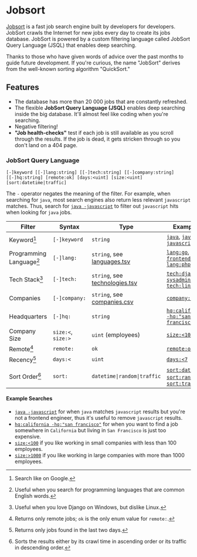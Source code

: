 # Jobsort

[Jobsort](https://jobsort.com) is a fast job search engine built by developers for developers. JobSort crawls the Internet for new jobs every day to create its jobs database. JobSort is powered by a custom filtering language called JobSort Query Language (JSQL) that enables deep searching.

Thanks to those who have given words of advice over the past months to guide future development. If you're curious, the name "JobSort" derives from the well-known sorting algorithm "QuickSort."

## Features

*   The database has more than 20 000 jobs that are constantly refreshed.
*   The flexible **JobSort Query Language (JSQL)** enables deep searching inside the big database. It'll almost feel like coding when you're searching.
*   Negative filtering!
*   **"Job health-checks"** test if each job is still available as you scroll through the results. If the job is dead, it gets stricken through so you don't land on a 404 page.

### JobSort Query Language

```
[-]keyword [[-]lang:string] [[-]tech:string] [[-]company:string] [[-]hq:string] [remote:ok] [days:<uint] [size:<uint] [sort:datetime|traffic]
```

The `-` operator negates the meaning of the filter. For example, when searching for `java`, most search engines also return less relevant `javascript` matches. Thus, search for [`java -javascript`](https://jobsort.com/search?q=java+-javascript) to filter out `javascript` hits when looking for `java` jobs.

Filter | Syntax | Type | Examples
---|---|---|---
Keyword[^1] | `[-]keyword` | `string` | [`java`](https://jobsort.com/search?q=java), [`java -javascript`](https://jobsort.com/search?q=java+-javascript)
Programming Language[^3] | `[-]lang:` | `string`, see [languages.tsv](languages.tsv) | [`lang:go`](https://jobsort.com/search?q=lang:go), [`frontend -lang:php`](https://jobsort.com/search?q=frontend+-lang:php)
Tech Stack[^4] | `[-]tech:` | `string`, see [technologies.tsv](technologies.tsv) | [`tech:django`](https://jobsort.com/search?q=tech:django), [`sysadmin -tech:linux`](https://jobsort.com/search?q=sysadmin+-tech:linux)
Companies | `[-]company:` | `string`, see [companies.csv](companies.csv) | [`company:apple`](https://jobsort.com/search?q=company:apple)
Headquarters | `[-]hq:` | `string` | [`hq:california -hq:"san francisco"`](https://jobsort.com/search?q=hq:california+-hq:'san+francisco')
Company Size | `size:<`, `size:>` | `uint` (employees) | [`size:<100`](https://jobsort.com/search?q=size:<100)
Remote[^2] | `remote:` | `ok` | [`remote:ok`](https://jobsort.com/search?q=remote:ok)
Recency[^5] | `days:<` | `uint` | [`days:<7`](https://jobsort.com/search?q=days:<7)
Sort Order[^6] | `sort:` | `datetime\|random\|traffic` | [`sort:datetime`](https://jobsort.com/search?q=sort:datetime), [`sort:random`](https://jobsort.com/search?q=sort:random), [`sort:traffic`](https://jobsort.com/search?q=sort:traffic)

#### Example Searches

*   [`java -javascript`](https://jobsort.com/search?q=java+-javascript) for when `java` matches `javascript` results but you're not a frontend engineer, thus it's useful to remove `javascript` results.
*   [`hq:california -hq:"san francisco"`](https://jobsort.com/search?q=hq:california+-hq:'san+francisco') for when you want to find a job somewhere in `California` but living in `San Francisco` is just too expensive.
*   [`size:<100`](https://jobsort.com/search?q=size:<100) if you like working in small companies with less than 100 employees.
*   [`size:>1000`](https://jobsort.com/search?q=size:>1000) if you like working in large companies with more than 1000 employees.

[^1]: Search like on Google.
[^2]: Returns only remote jobs; `ok` is the only enum value for `remote:`.
[^3]: Useful when you search for programming languages that are common English words.
[^4]: Useful when you love Django on Windows, but dislike Linux.
[^5]: Returns only jobs found in the last two days.
[^6]: Sorts the results either by its crawl time in ascending order or its traffic in descending order.
